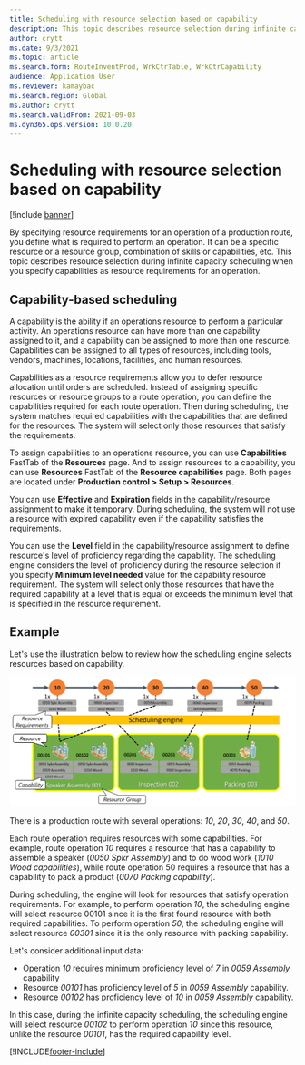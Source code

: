 ```yaml
---
title: Scheduling with resource selection based on capability
description: This topic describes resource selection during infinite capacity scheduling when you specify capabilities as resource requirements for an operation.
author: crytt
ms.date: 9/3/2021
ms.topic: article
ms.search.form: RouteInventProd, WrkCtrTable, WrkCtrCapability
audience: Application User
ms.reviewer: kamaybac
ms.search.region: Global
ms.author: crytt
ms.search.validFrom: 2021-09-03
ms.dyn365.ops.version: 10.0.20
---
```


# Scheduling with resource selection based on capability

[!include [banner](../../includes/banner.md)]

By specifying resource requirements for an operation of a production route, you define what is required to perform an operation. It can be a specific resource or a resource group, combination of skills or capabilities, etc. This topic describes resource selection during infinite capacity scheduling when you specify capabilities as resource requirements for an operation.

## Capability-based scheduling

A capability is the ability if an operations resource to perform a particular activity. An operations resource can have more than one capability assigned to it, and a capability can be assigned to more than one resource. Capabilities can be assigned to all types of resources, including tools, vendors, machines, locations, facilities, and human resources. 
 
Capabilities as a resource requirements allow you to defer resource allocation until orders are scheduled. Instead of assigning specific resources or resource groups to a route operation, you can define the capabilities required for each route operation. Then during scheduling, the system matches required capabilities with the capabilities that are defined for the resources. The system will select only those resources that satisfy the requirements.
 
To assign capabilities to an operations resource, you can use **Capabilities** FastTab of the **Resources** page. And to assign resources to a capability, you can use **Resources** FastTab of the **Resource capabilities** page. Both pages are located under **Production control > Setup > Resources**.
 
You can use **Effective** and **Expiration** fields in the capability/resource assignment to make it temporary. During scheduling, the system will not use a resource with expired capability even if the capability satisfies the requirements.
 
You can use the **Level** field in the capability/resource assignment to define resource's level of proficiency regarding the capability. The scheduling engine considers the level of proficiency during the resource selection if you specify **Minimum level needed** value for the capability resource requirement. The system will select only those resources that have the required capability at a level that is equal or exceeds the minimum level that is specified in the resource requirement.

## Example

Let's use the illustration below to review how the scheduling engine selects resources based on capability.

![Capability used for scheduling](media/capability-based-scheduling.png "Capability used for scheduling")

There is a production route with several operations: *10*, *20*, *30*, *40*, and *50*. 
 
Each route operation requires resources with some capabilities. For example, route operation *10* requires a resource that has a capability to assemble a speaker (*0050 Spkr Assembly*) and to do wood work (*1010 Wood capabilities*), while route operation 50 requires a resource that has a capability to pack a product (*0070 Packing capability*).
 
During scheduling, the engine will look for resources that satisfy operation requirements. For example, to perform operation *10*, the scheduling engine will select resource 00101 since it is the first found resource with both required capabilities. To perform operation *50*, the scheduling engine will select resource *00301* since it is the only resource with packing capability.
 
Let's consider additional input data:
- Operation *10* requires minimum proficiency level of *7* in *0059 Assembly* capability
- Resource *00101* has proficiency level of *5* in *0059 Assembly* capability.
- Resource *00102* has proficiency level of *10* in *0059 Assembly* capability.
 
In this case, during the infinite capacity scheduling, the scheduling engine will select resource *00102* to perform operation *10* since this resource, unlike the resource *00101*, has the required capability level.



[!INCLUDE[footer-include](../../../includes/footer-banner.md)]